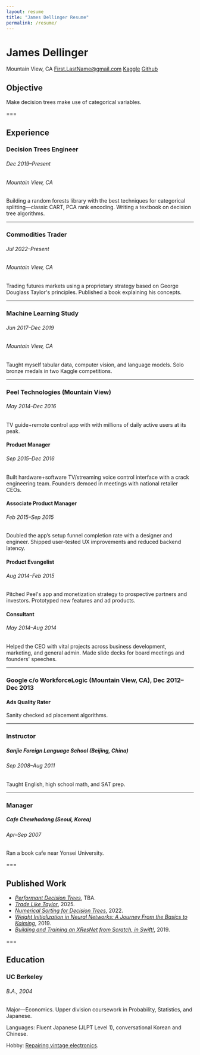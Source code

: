 ```yaml
---
layout: resume
title: "James Dellinger Resume"
permalink: /resume/
---
```


# James Dellinger
Mountain View, CA
First.LastName@gmail.com
[Kaggle](https://www.kaggle.com/jamesdellinger)
[Github](https://github.com/jamesdellinger)

## Objective
Make decision trees make use of categorical variables. 

===

## Experience
### Decision Trees Engineer
###### Dec 2019–Present
###### Mountain View, CA
Building a random forests library with the best techniques for categorical splitting—classic CART, PCA rank encoding.
Writing a textbook on decision tree algorithms.

---

### Commodities Trader
###### Jul 2022–Present
###### Mountain View, CA
Trading futures markets using a proprietary strategy based on George Douglass Taylor's principles. 
Published a book explaining his concepts.

---

### Machine Learning Study
###### Jun 2017–Dec 2019
###### Mountain View, CA
Taught myself tabular data, computer vision, and language models.
Solo bronze medals in two Kaggle competitions.

---

### Peel Technologies (Mountain View)
###### May 2014–Dec 2016
TV guide+remote control app with with millions of daily active users at its peak.

#### Product Manager
###### Sep 2015–Dec 2016
Built hardware+software TV/streaming voice control interface with a crack engineering team.
Founders demoed in meetings with national retailer CEOs.

#### Associate Product Manager
###### Feb 2015–Sep 2015
Doubled the app’s setup funnel completion rate with a designer and engineer.
Shipped user-tested UX improvements and reduced backend latency.

#### Product Evangelist
###### Aug 2014–Feb 2015
Pitched Peel's app and monetization strategy to prospective partners and investors. 
Prototyped new features and ad products.

#### Consultant
###### May 2014–Aug 2014
Helped the CEO with vital projects across business development, marketing, and general admin.
Made slide decks for board meetings and founders' speeches.

---

### Google c/o WorkforceLogic (Mountain View, CA), Dec 2012–Dec 2013
#### Ads Quality Rater
Sanity checked ad placement algorithms.

---

### Instructor
##### Sanjie Foreign Language School (Beijing, China)
###### Sep 2008–Aug 2011
Taught English, high school math, and SAT prep.

---

### Manager
##### Cafe Chewhadang (Seoul, Korea)
###### Apr–Sep 2007
Ran a book cafe near Yonsei University.

===

## Published Work
* [*Performant Decision Trees*](https://github.com/jamesdellinger/recent-work/blob/main/dt_book_excerpt.ipynb), TBA.
* [*Trade Like Taylor*](https://www.amazon.com/Trade-Like-Taylor-Douglass-Short-Term/dp/B0DWPR9FS9/), 2025.
* [*Numerical Sorting for Decision Trees*](https://github.com/jamesdellinger/recent-work/blob/main/numerical_sorting_speed_experiments.ipynb), 2022.
* [*Weight Initialization in Neural Networks: A Journey From the Basics to Kaiming*](https://medium.com/data-science/weight-initialization-in-neural-networks-a-journey-from-the-basics-to-kaiming-954fb9b47c79), 2019.
* [*Building and Training an XResNet from Scratch, in Swift!*](https://github.com/jamesdellinger/fastai_deep_learning_course_part2_v3/blob/master/13_swift_resnet_pipeline_s4tf_v04_my_reimplementation.ipynb), 2019.

===

## Education
### UC Berkeley
###### B.A., 2004
Major—Economics.
Upper division coursework in Probability, Statistics, and Japanese.

Languages: Fluent Japanese (JLPT Level 1), conversational Korean and Chinese.

Hobby: [Repairing vintage electronics](https://github.com/jamesdellinger/recent-work/blob/main/duo.ipynb).